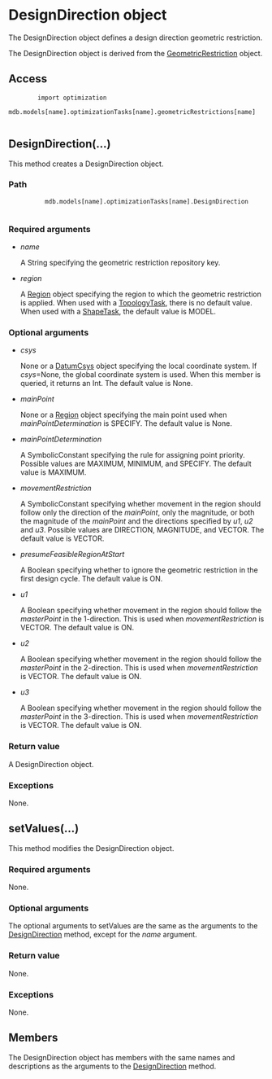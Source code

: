 # DesignDirection object

The DesignDirection object defines a design direction geometric restriction.

The DesignDirection object is derived from the [GeometricRestriction](https://help.3ds.com/2022/english/DSSIMULIA_Established/SIMACAEKERRefMap/simaker-c-geometricrestrictionpyc.htm?ContextScope=all) object.

## Access

```
        import optimization
        mdb.models[name].optimizationTasks[name].geometricRestrictions[name]
      
```

## DesignDirection(...)



This method creates a DesignDirection object.



### Path

```
          mdb.models[name].optimizationTasks[name].DesignDirection
        
```

### Required arguments

- *name*

  A String specifying the geometric restriction repository key.

- *region*

  A [Region](https://help.3ds.com/2022/english/DSSIMULIA_Established/SIMACAEKERRefMap/simaker-c-regionpyc.htm?ContextScope=all) object specifying the region to which the geometric restriction is applied. When used with a [TopologyTask](https://help.3ds.com/2022/english/DSSIMULIA_Established/SIMACAEKERRefMap/simaker-c-topologytaskpyc.htm?ContextScope=all), there is no default value. When used with a [ShapeTask](https://help.3ds.com/2022/english/DSSIMULIA_Established/SIMACAEKERRefMap/simaker-c-shapetaskpyc.htm?ContextScope=all), the default value is MODEL.

### Optional arguments

- *csys*

  None or a [DatumCsys](https://help.3ds.com/2022/english/DSSIMULIA_Established/SIMACAEKERRefMap/simaker-c-datumcsyspyc.htm?ContextScope=all) object specifying the local coordinate system. If *csys*=None, the global coordinate system is used. When this member is queried, it returns an Int. The default value is None.

- *mainPoint*

  None or a [Region](https://help.3ds.com/2022/english/DSSIMULIA_Established/SIMACAEKERRefMap/simaker-c-regionpyc.htm?ContextScope=all) object specifying the main point used when *mainPointDetermination* is SPECIFY. The default value is None.

- *mainPointDetermination*

  A SymbolicConstant specifying the rule for assigning point priority. Possible values are MAXIMUM, MINIMUM, and SPECIFY. The default value is MAXIMUM.

- *movementRestriction*

  A SymbolicConstant specifying whether movement in the region should follow only the direction of the *mainPoint*, only the magnitude, or both the magnitude of the *mainPoint* and the directions specified by *u1*, *u2* and *u3*. Possible values are DIRECTION, MAGNITUDE, and VECTOR. The default value is VECTOR.

- *presumeFeasibleRegionAtStart*

  A Boolean specifying whether to ignore the geometric restriction in the first design cycle. The default value is ON.

- *u1*

  A Boolean specifying whether movement in the region should follow the *masterPoint* in the 1-direction. This is used when *movementRestriction* is VECTOR. The default value is ON.

- *u2*

  A Boolean specifying whether movement in the region should follow the *masterPoint* in the 2-direction. This is used when *movementRestriction* is VECTOR. The default value is ON.

- *u3*

  A Boolean specifying whether movement in the region should follow the *masterPoint* in the 3-direction. This is used when *movementRestriction* is VECTOR. The default value is ON.

### Return value

A DesignDirection object.

### Exceptions

None.



## setValues(...)



This method modifies the DesignDirection object.



### Required arguments

None.

### Optional arguments

The optional arguments to setValues are the same as the arguments to the [DesignDirection](https://help.3ds.com/2022/english/DSSIMULIA_Established/SIMACAEKERRefMap/simaker-c-designdirectionpyc.htm?ContextScope=all#simaker-designdirectiondesigndirectionpyc) method, except for the *name* argument.

### Return value

None.

### Exceptions

None.



## Members

The DesignDirection object has members with the same names and descriptions as the arguments to the [DesignDirection](https://help.3ds.com/2022/english/DSSIMULIA_Established/SIMACAEKERRefMap/simaker-c-designdirectionpyc.htm?ContextScope=all#simaker-designdirectiondesigndirectionpyc) method.
